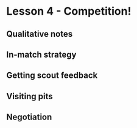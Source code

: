 # Lesson 4 - Competition!

## Qualitative notes

## In-match strategy

## Getting scout feedback

## Visiting pits

## Negotiation
